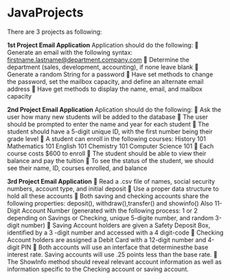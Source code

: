 # JavaProjects

There are 3 projects as following:

**1st Project Email Application**
Application should do the following:
 Generate an email with the following syntax: firstname.lastname@department.company.com
 Determine the department (sales, development, accounting), if none leave blank
 Generate a random String for a password
 Have set methods to change the password, set the mailbox capacity, and define an alternate email address
 Have get methods to display the name, email, and mailbox capacity

**2nd Project Email Application**
Aplication should do the following:
 Ask the user how many new students will be added to the database
 The user should be prompted to enter the name and year for each student
 The student should have a 5-digit unique ID, with the first number being their grade level
 A student can enroll in the following courses: History 101 Mathematics 101 English 101 Chemistry 101 Computer Science 101
 Each course costs $600 to enroll
 The student should be able to view their balance and pay the tuition
 To see the status of the student, we should see their name, ID, courses enrolled, and balance

**3rd Project Email Application**
 Read a .csv file of names, social security numbers, account type, and initial deposit
 Use a proper data structure to hold all these accounts
 Both saving and checking accounts share the following properties: 
deposit(), withdraw(),transfer() and showinfo()
Also 11-Digit Account Number (generated with the following process: 1 or 2 depending on Savings or Checking, unique 5-digite number, and random 3-digit number)
 Saving Account holders are given a Safety Deposit Box, identified by a 3 -digit number and accessed with a 4 digit-code
 Checking Account holders are assigned a Debit Card with a 12-digit number and 4-digit PIN
 Both accounts will use an interface that determinesthe base interest rate. Saving accounts will use .25 points less than the base rate.
 The ShowInfo method should reveal relevant account information as well as information specific to the Checking account or saving account.
